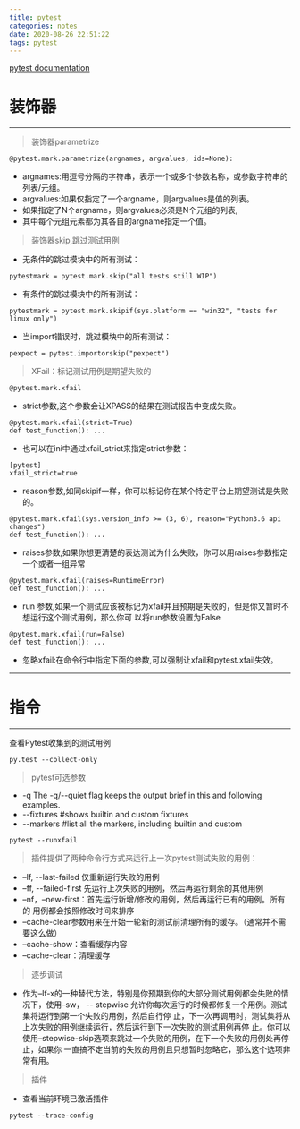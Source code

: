 ```yaml
---
title: pytest
categories: notes
date: 2020-08-26 22:51:22
tags: pytest
---
```


[pytest documentation](https://docs.pytest.org/en/5.1.3/getting-started.html#create-your-first-test)


# 装饰器
---

>装饰器parametrize

```
@pytest.mark.parametrize(argnames, argvalues, ids=None):
```
- argnames:用逗号分隔的字符串，表示一个或多个参数名称，或参数字符串的列表/元组。
- argvalues:如果仅指定了一个argname，则argvalues是值的列表。
- 如果指定了N个argname，则argvalues必须是N个元组的列表,
- 其中每个元组元素都为其各自的argname指定一个值。

<!-- more -->
>装饰器skip,跳过测试用例
- 无条件的跳过模块中的所有测试：
```
pytestmark = pytest.mark.skip("all tests still WIP")
```
- 有条件的跳过模块中的所有测试：
```
pytestmark = pytest.mark.skipif(sys.platform == "win32", "tests for linux only")
```
- 当import错误时，跳过模块中的所有测试：
```
pexpect = pytest.importorskip("pexpect")
```
>XFail：标记测试用例是期望失败的
```
@pytest.mark.xfail
```
- strict参数,这个参数会让XPASS的结果在测试报告中变成失败。
```
@pytest.mark.xfail(strict=True) 
def test_function(): ...
```
- 也可以在ini中通过xfail_strict来指定strict参数：
```
[pytest] 
xfail_strict=true
```
- reason参数,如同skipif一样，你可以标记你在某个特定平台上期望测试是失败的。
```
@pytest.mark.xfail(sys.version_info >= (3, 6), reason="Python3.6 api changes") 
def test_function(): ...
```
- raises参数,如果你想更清楚的表达测试为什么失败，你可以用raises参数指定一个或者一组异常
```
@pytest.mark.xfail(raises=RuntimeError) 
def test_function(): ...
```
- run 参数,如果一个测试应该被标记为xfail并且预期是失败的，但是你又暂时不想运行这个测试用例，那么你可 以将run参数设置为False
```
@pytest.mark.xfail(run=False) 
def test_function(): ...
```
- 忽略xfail:在命令行中指定下面的参数,可以强制让xfail和pytest.xfail失效。

---

# 指令
---

查看Pytest收集到的测试用例
```
py.test --collect-only
```
>pytest可选参数
- -q The -q/--quiet flag keeps the output brief in this and following examples.
- --fixtures #shows builtin and custom fixtures
- --markers #list all the markers, including builtin and custom
```
pytest ‐‐runxfail
```

>插件提供了两种命令行方式来运行上一次pytest测试失败的用例：
- –lf, --last-failed 仅重新运行失败的用例
- –ff, --failed-first 先运行上次失败的用例，然后再运行剩余的其他用例
- –nf，–new-first：首先运行新增/修改的用例，然后再运行已有的用例。所有的 用例都会按照修改时间来排序
- –cache-clear参数用来在开始一轮新的测试前清理所有的缓存。（通常并不需要这么做）
- –cache-show：查看缓存内容
- –cache-clear：清理缓存

>逐步调试
- 作为–lf-x的一种替代方法，特别是你预期到你的大部分测试用例都会失败的情况下，使用–sw， -- stepwise 允许你每次运行的时候都修复一个用例。测试集将运行到第一个失败的用例，然后自行停 止，下一次再调用时，测试集将从上次失败的用例继续运行，然后运行到下一次失败的测试用例再停 止。你可以使用–stepwise-skip选项来跳过一个失败的用例，在下一个失败的用例处再停止，如果你 一直搞不定当前的失败的用例且只想暂时忽略它，那么这个选项非常有用。

>插件
- 查看当前环境已激活插件
```
pytest --trace-config
```